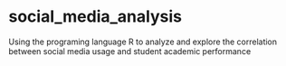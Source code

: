 # social_media_analysis
Using the programing language R to analyze and explore the correlation between social media usage and student academic performance
